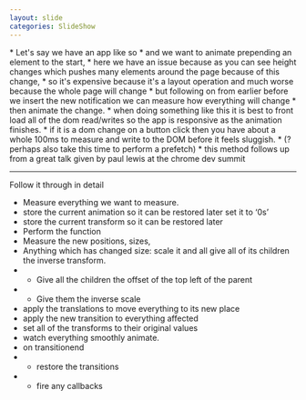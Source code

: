 ```yaml
---
layout: slide
categories: SlideShow
---
```


<div class="panel slide-content">
<div class="panel-body">

</div>
</div>
<div class="panel notes">
<div class="panel-body marked">
* Let's say we have an app like so
* and we want to animate prepending an element to the start,
* here we have an issue because as you can see height changes which pushes many elements around the page because of this change,
* so it's expensive because it's a layout operation and much worse because the whole page will change
* but following on from earlier before we insert the new notification we can measure how everything will change
* then animate the change.
* when doing something like this it is best to front load all of the dom read/writes so the app is responsive as the animation finishes.
* if it is a dom change on a button click then you have about a whole 100ms to measure and write to the DOM before it feels sluggish.
* (? perhaps also take this time to perform a prefetch)
* this method follows up from a great talk given by paul lewis at the chrome dev summit

-------
Follow it through in detail
* Measure everything we want to measure.
* store the current animation so it can be restored later set it to ‘0s’
* store the current transform so it can be restored later
* Perform the function
* Measure the new positions, sizes,
* Anything which has changed size: scale it and all give all of its children the inverse transform.
* * Give all the children the offset of the top left of the parent
* * Give them the inverse scale
* apply the translations to move everything to its new place
* apply the new transition to everything affected
* set all of the transforms to their original values
* watch everything smoothly animate.
* on transitionend
* * restore the transitions
* * fire any callbacks

</div>
</div>
